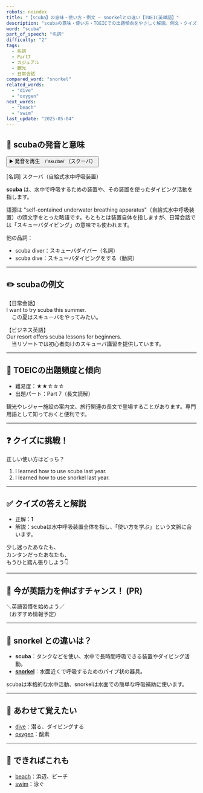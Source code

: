 ```yaml
---
robots: noindex
title: "【scuba】の意味・使い方・例文 ― snorkelとの違い【TOEIC英単語】"
description: "scubaの意味・使い方・TOEICでの出題傾向をやさしく解説。例文・クイズ付きでsnorkelとの違いもわかりやすく学べます。"
word: "scuba"
part_of_speech: "名詞"
difficulty: "2"
tags:
  - 名詞
  - Part7
  - カジュアル
  - 観光
  - 日常会話
compared_word: "snorkel"
related_words:
  - "dive"
  - "oxygen"
next_words:
  - "beach"
  - "swim"
last_update: "2025-05-04"
---
```


## 🔰 scubaの発音と意味

<button class="play-audio" onclick="playTTS('scuba')">
  <span class="play-audio-main">
    ▶️ 発音を再生　/ˈskuːbə/
  </span>
  <span class="play-audio-sub">
    （スクーバ）
  </span>
</button>

[名詞] スクーバ（自給式水中呼吸装置）

**scuba** は、水中で呼吸するための装置や、その装置を使ったダイビング活動を指します。

語源は "self-contained underwater breathing apparatus"（自給式水中呼吸装置）の頭文字をとった略語です。もともとは装置自体を指しますが、日常会話では「スキューバダイビング」の意味でも使われます。

他の品詞：  
- scuba diver：スキューバダイバー（名詞）
- scuba dive：スキューバダイビングをする（動詞）

---

## ✏️ scubaの例文

【日常会話】  
I want to try scuba this summer.  
　この夏はスキューバをやってみたい。

【ビジネス英語】  
Our resort offers scuba lessons for beginners.  
　当リゾートでは初心者向けのスキューバ講習を提供しています。

---

## 🎯 TOEICの出題頻度と傾向

- 難易度：★★☆☆☆
- 出題パート：Part 7（長文読解）

観光やレジャー施設の案内文、旅行関連の長文で登場することがあります。専門用語として知っておくと便利です。

---

## ❓ クイズに挑戦！

正しい使い方はどっち？

1. I learned how to use scuba last year.  
2. I learned how to use snorkel last year.

---

## ✅ クイズの答えと解説

- 正解：**1**
- 解説：scubaは水中呼吸装置全体を指し、「使い方を学ぶ」という文脈に合います。

少し迷ったあなたも、  
カンタンだったあなたも、  
もうひと踏ん張りしよう👇️

---

## 🚀 今が英語力を伸ばすチャンス！ (PR)

<div class="info-center">
＼英語習慣を始めよう／<br>  
（おすすめ情報予定）
</div>

---

## 🤔  snorkel との違いは？

- **scuba**：タンクなどを使い、水中で長時間呼吸できる装置やダイビング活動。
- **[snorkel](/word/snorkel)**：水面近くで呼吸するためのパイプ状の器具。

scubaは本格的な水中活動、snorkelは水面での簡単な呼吸補助に使います。

---

## 🧩 あわせて覚えたい

- [dive](/word/dive)：潜る、ダイビングする
- [oxygen](/word/oxygen)：酸素

---

## 📖 できればこれも

- [beach](/word/beach)：浜辺、ビーチ
- [swim](/word/swim)：泳ぐ

<!-- cvid: aid04_bid13 -->
